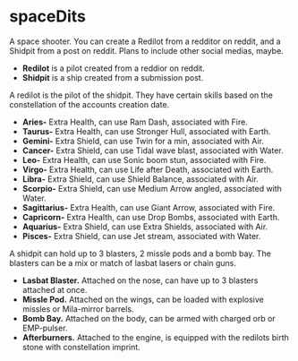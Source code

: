 # spaceDits
A space shooter. You can create a Redilot from a redditor on reddit, and a Shidpit from a post on reddit. Plans to include other social medias, maybe.

- __Redilot__ is a pilot created from a reddior on reddit.
- __Shidpit__ is a ship created from a submission post.

A redilot is the pilot of the shidpit. They have certain skills based on the constellation of the accounts creation date.

- __Aries-__ Extra Health, can use Ram Dash, associated with Fire.
- __Taurus-__ Extra Health, can use Stronger Hull, associated with Earth.
- __Gemini-__ Extra Shield, can use Twin for a min, associated with Air.
- __Cancer-__ Extra Shield, can use Tidal wave blast, associated with Water.
- __Leo-__ Extra Health, can use Sonic boom stun, associated with Fire.
- __Virgo-__ Extra Health, can use Life after Death, associated with Earth.
- __Libra-__ Extra Shield, can use Shield Balance, associated with Air.
- __Scorpio-__ Extra Shield, can use Medium Arrow angled, associated with Water.
- __Sagittarius-__ Extra Health, can use Giant Arrow, associated with Fire.
- __Capricorn-__ Extra Health, can use Drop Bombs, associated with Earth.
- __Aquarius-__ Extra Shield, can use Extra Shields, associated with Air.
- __Pisces-__ Extra Shield, can use Jet stream, associated with Water.


A shidpit can hold up to 3 blasters, 2 missle pods and a bomb bay.
The blasters can be a mix or match of lasbat lasers or chain guns.

- __Lasbat Blaster.__ Attached on the nose, can have up to 3 blasters attached at once.
- __Missle Pod.__ Attached on the wings, can be loaded with explosive missles or Mila-mirror barrels.
- __Bomb Bay.__ Attached on the body, can be armed with charged orb or EMP-pulser.
- __Afterburners.__ Attached to the engine, is equipped with the redilots birth stone with constellation imprint.
